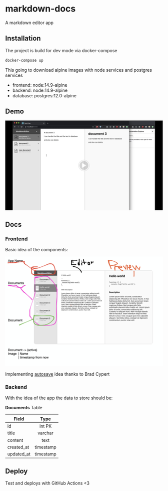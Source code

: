 # markdown-docs
A markdown editor app

## Installation

The project is build for dev mode via docker-compose

```sh
docker-compose up
```

This going to download alpine images with node services and postgres services
  -  frontend: node:14.9-alpine
  -  backend: node:14.9-alpine
  -  database: postgres:12.0-alpine
  
## Demo

[![Watch the video](./demo.png)](https://drive.google.com/file/d/18n0puWU0gFQWKtJEGloiZxX_4CfcdMSu/view?usp=sharing)


## Docs

### Frontend 

Basic idea of the components:

![components](./components.png)

Implementing [autosave](https://www.bradcypert.com/autosaving-with-react-hooks/) idea thanks to Brad Cypert

### Backend

With the idea of the app the data to store should be:

**Documents** Table


| Field      | Type      |
| -----------|:---------:|
| id         | int PK    |
| title      | varchar   |
| content    | text      |
| created_at | timestamp |
| updated_at | timestamp |

## Deploy
Test and deploys with GitHub Actions <3
